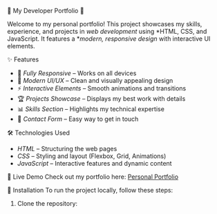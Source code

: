🌟 My Developer Portfolio 🚀

Welcome to my personal portfolio! This project showcases my skills, experience, and projects in *web development* using *HTML, CSS, and JavaScript. It features a **modern, responsive design* with interactive UI elements.

✨ Features
- 📱 *Fully Responsive* – Works on all devices
- 🎨 *Modern UI/UX* – Clean and visually appealing design
- ⚡ *Interactive Elements* – Smooth animations and transitions
- 🏆 *Projects Showcase* – Displays my best work with details
- 📊 *Skills Section* – Highlights my technical expertise
- 📩 *Contact Form* – Easy way to get in touch

🛠 Technologies Used
- *HTML* – Structuring the web pages  
- *CSS* – Styling and layout (Flexbox, Grid, Animations)  
- *JavaScript* – Interactive features and dynamic content  

🚀 Live Demo
Check out my portfolio here: [Personal Portfolio](https://sumanth-indraganti-portfolio-18.netlify.app/)

 📂 Installation
To run the project locally, follow these steps:  
1. Clone the repository:
